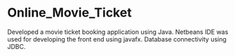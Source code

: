 # Online_Movie_Ticket
Developed a movie ticket booking application using Java. Netbeans IDE was used for developing the front end using javafx. Database connectivity using JDBC.
